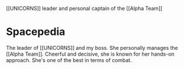 [[UNICORNS]] leader and personal captain of the [[Alpha Team]]

# Spacepedia
The leader of [[UNICORNS]] and my boss. She personally manages the [[Alpha Team]]. Cheerful and decisive, she is known for her hands-on approach. She's one of the best in terms of combat.
